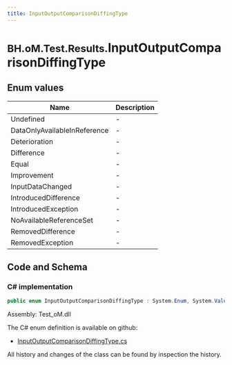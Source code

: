 ```yaml
---
title: InputOutputComparisonDiffingType
---
```


# <small>BH.oM.Test.Results.</small>**InputOutputComparisonDiffingType**



## Enum values

| Name            | Description                                                    |
|-----------------|----------------------------------------------------------------|
| Undefined |  -  |
| DataOnlyAvailableInReference |  -  |
| Deterioration |  -  |
| Difference |  -  |
| Equal |  -  |
| Improvement |  -  |
| InputDataChanged |  -  |
| IntroducedDifference |  -  |
| IntroducedException |  -  |
| NoAvailableReferenceSet |  -  |
| RemovedDifference |  -  |
| RemovedException |  -  |


## Code and Schema

### C# implementation

``` C# title="C#"
public enum InputOutputComparisonDiffingType : System.Enum, System.ValueType, System.IComparable, System.ISpanFormattable, System.IFormattable, System.IConvertible
```

Assembly: Test_oM.dll

The C# enum definition is available on github:

- [InputOutputComparisonDiffingType.cs](https://github.com/BHoM/BHoM/blob/develop/Test_oM/Results\Enums\InputOutputComparisonDiffingType.cs)

All history and changes of the class can be found by inspection the history.
